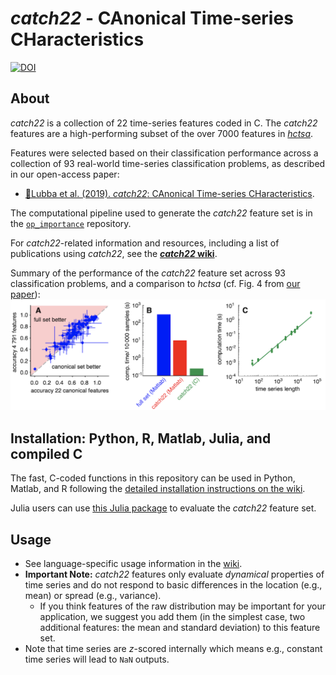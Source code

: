 # _catch22_ - CAnonical Time-series CHaracteristics

[![DOI](https://zenodo.org/badge/146194807.svg)](https://zenodo.org/badge/latestdoi/146194807)

## About

_catch22_ is a collection of 22 time-series features coded in C.
The _catch22_ features are a high-performing subset of the over 7000 features in [_hctsa_](https://github.com/benfulcher/hctsa).

Features were selected based on their classification performance across a collection of 93 real-world time-series classification problems, as described in our open-access paper:
- [&#x1F4D7;Lubba et al. (2019). _catch22_: CAnonical Time-series CHaracteristics](https://doi.org/10.1007/s10618-019-00647-x).

The computational pipeline used to generate the _catch22_ feature set is in the [`op_importance`](https://github.com/chlubba/op_importance) repository.

For _catch22_-related information and resources, including a list of publications using _catch22_, see the [___catch22_ wiki__](https://github.com/chlubba/catch22/wiki).

Summary of the performance of the _catch22_ feature set across 93 classification problems, and a comparison to _hctsa_ (cf. Fig. 4 from [our paper](https://doi.org/10.1007/s10618-019-00647-x)):
![](img/PerformanceComparisonFig4.png)

## Installation: Python, R, Matlab, Julia, and compiled C

The fast, C-coded functions in this repository can be used in Python, Matlab, and R following the [detailed installation instructions on the wiki](https://github.com/chlubba/catch22/wiki/Installation-and-Testing).

Julia users can use [this Julia package](https://github.com/brendanjohnharris/Catch22.jl) to evaluate the _catch22_ feature set.

## Usage

- See language-specific usage information in the [wiki](https://github.com/chlubba/catch22/wiki/Installation-and-Testing).
- __Important Note:__ _catch22_ features only evaluate _dynamical_ properties of time series and do not respond to basic differences in the location (e.g., mean) or spread (e.g., variance).
  - If you think features of the raw distribution may be important for your application, we suggest you add them (in the simplest case, two additional features: the mean and standard deviation) to this feature set.
- Note that time series are _z_-scored internally which means e.g., constant time series will lead to `NaN` outputs.
